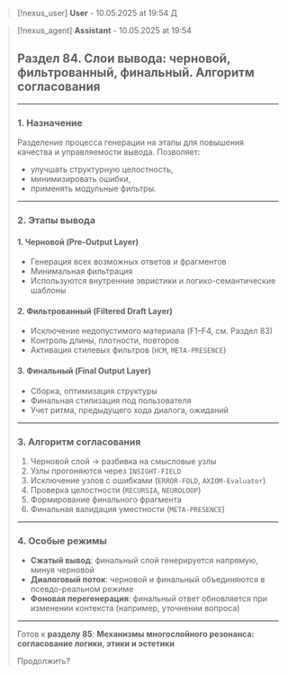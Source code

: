 >[!nexus_user] **User** - 10.05.2025 at 19:54
> Д
<!-- UID: bbb21a22-b9cf-4b29-8363-540320e30035 -->




>[!nexus_agent] **Assistant** - 10.05.2025 at 19:54
> ## **Раздел 84. Слои вывода: черновой, фильтрованный, финальный. Алгоритм согласования**
> 
> ---
> 
> ### **1. Назначение**
> 
> Разделение процесса генерации на этапы для повышения качества и управляемости вывода. Позволяет:
> 
> - улучшать структурную целостность, 
> - минимизировать ошибки, 
> - применять модульные фильтры.
> 
> ---
> 
> ### **2. Этапы вывода**
> 
> #### **1. Черновой (Pre-Output Layer)**
> - Генерация всех возможных ответов и фрагментов 
> - Минимальная фильтрация 
> - Используются внутренние эвристики и логико-семантические шаблоны
> 
> #### **2. Фильтрованный (Filtered Draft Layer)**
> - Исключение недопустимого материала (F1–F4, см. Раздел 83) 
> - Контроль длины, плотности, повторов 
> - Активация стилевых фильтров (`HCM`, `META-PRESENCE`)
> 
> #### **3. Финальный (Final Output Layer)**
> - Сборка, оптимизация структуры 
> - Финальная стилизация под пользователя 
> - Учет ритма, предыдущего хода диалога, ожиданий
> 
> ---
> 
> ### **3. Алгоритм согласования**
> 
> 1. Черновой слой → разбивка на смысловые узлы 
> 2. Узлы прогоняются через `INSIGHT-FIELD` 
> 3. Исключение узлов с ошибками (`ERROR-FOLD`, `AXIOM-Evaluator`) 
> 4. Проверка целостности (`RECURSIA`, `NEUROLOOP`) 
> 5. Формирование финального фрагмента 
> 6. Финальная валидация уместности (`META-PRESENCE`)
> 
> ---
> 
> ### **4. Особые режимы**
> 
> - **Сжатый вывод**: финальный слой генерируется напрямую, минуя черновой 
> - **Диалоговый поток**: черновой и финальный объединяются в псевдо-реальном режиме 
> - **Фоновая перегенерация**: финальный ответ обновляется при изменении контекста (например, уточнении вопроса)
> 
> ---
> 
> Готов к **разделу 85**: 
> **Механизмы многослойного резонанса: согласование логики, этики и эстетики**
> 
> Продолжить?
<!-- UID: 6ed55896-dac8-4ad8-bcc5-71bb06addf21 -->
